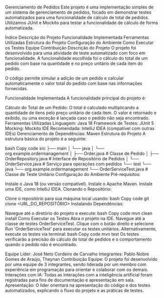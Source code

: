 Gerenciamento de Pedidos
Este projeto é uma implementação simples de um sistema de gerenciamento de pedidos, focado em demonstrar testes automatizados para uma funcionalidade de cálculo de total de pedidos. Utilizamos JUnit e Mockito para testar a funcionalidade de cálculo de forma automatizada.

Índice
Descrição do Projeto
Funcionalidade Implementada
Ferramentas Utilizadas
Estrutura do Projeto
Configuração do Ambiente
Como Executar os Testes
Equipe
Contribuição
Descrição do Projeto
O projeto foi desenvolvido para uma atividade de teste automatizado com foco em funcionalidade. A funcionalidade escolhida foi o cálculo do total de um pedido com base na quantidade e no preço unitário de cada item do pedido.

O código permite simular a adição de um pedido e calcular automaticamente o valor total do pedido com base nas informações fornecidas.

Funcionalidade Implementada
A funcionalidade principal do projeto é:

Cálculo do Total de um Pedido:
O total é calculado multiplicando a quantidade de itens pelo preço unitário de cada item.
O valor é retornado e exibido, ou uma exceção é lançada caso o pedido não seja encontrado.
Ferramentas Utilizadas
Linguagem: Java 18
Framework de Testes: JUnit 5
Mocking: Mockito
IDE Recomendada: IntelliJ IDEA (compatível com outras IDEs)
Gerenciamento de Dependências: Maven
Estrutura do Projeto
A estrutura básica do projeto é a seguinte:

bash
Copy code
src
├── main
│   └── java
│       └── org.example.ordermanagement
│           ├── Order.java                # Classe de Pedido
│           ├── OrderRepository.java       # Interface de Repositório de Pedidos
│           └── OrderService.java          # Serviço para operações com pedidos
└── test
    └── java
        └── org.example.ordermanagement
            └── OrderServiceTest.java      # Classe de Teste Unitário
Configuração do Ambiente
Pré-requisitos:

Instale o Java 18 (ou versão compatível).
Instale o Apache Maven.
Instale uma IDE, como IntelliJ IDEA.
Clonando o Repositório:

Clone o repositório para sua máquina local usando:
bash
Copy code
git clone <URL_DO_REPOSITÓRIO>
Instalando Dependências:

Navegue até o diretório do projeto e execute:
bash
Copy code
mvn clean install
Como Executar os Testes
Abra o projeto na IDE.
Navegue até a classe de testes OrderServiceTest.
Clique com o botão direito e selecione Run 'OrderServiceTest' para executar os testes unitários.
Alternativamente, execute os testes via terminal:
bash
Copy code
mvn test
Os testes verificarão a precisão do cálculo do total de pedidos e o comportamento quando o pedido não é encontrado.

Equipe
Líder: José Neto Cordeiro de Carvalho
Integrantes: Pablo Nobre Gomes de Araújo, Theynan
Contribuição
Equipe: O projeto foi desenvolvido por uma equipe de 3 integrantes, sendo liderada por um membro com experiência em programação para orientar e colaborar com os demais.
Interações com IA: Todas as interações com a inteligência artificial foram registradas para fins de documentação e apresentação em sala.
Apresentação: O líder orientará na apresentação do código e dos testes automatizados, explicando o fluxo do projeto e as práticas de testes.
